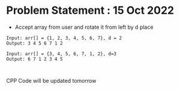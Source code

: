 # Problem Statement : 15 Oct 2022


- Accept array from user and rotate it from left by d place <br>

```
Input: arr[] = {1, 2, 3, 4, 5, 6, 7}, d = 2
Output: 3 4 5 6 7 1 2

Input: arr[] = {3, 4, 5, 6, 7, 1, 2}, d=3
Output: 6 7 1 2 3 4 5



```

CPP Code will be updated tomorrow

